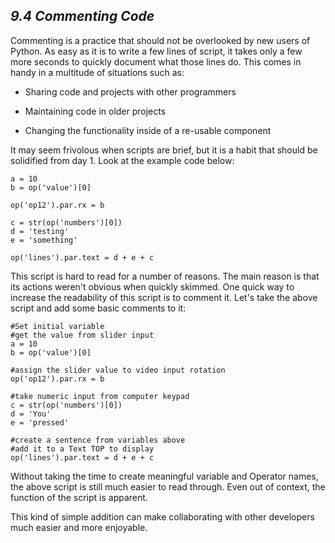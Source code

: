 ## *9.4 Commenting Code*

Commenting is a practice that should not be overlooked by new users of Python. As easy as it is to write a few lines of script, it takes only a few more seconds to quickly document what those lines do. This comes in handy in a multitude of situations such as:

* Sharing code and projects with other programmers

* Maintaining code in older projects

* Changing the functionality inside of a re-usable component


It may seem frivolous when scripts are brief, but it is a habit that should be solidified from day 1. Look at the example code below:

~~~~~~~~
a = 10
b = op('value')[0]

op('op12').par.rx = b

c = str(op('numbers')[0])
d = 'testing'
e = 'something'

op('lines').par.text = d + e + c
~~~~~~~~

This script is hard to read for a number of reasons. The main reason is that its actions weren't obvious when quickly skimmed. One quick way to increase the readability of this script is to comment it. Let's take the above script and add some basic comments to it:

~~~~~~~~
#Set initial variable
#get the value from slider input
a = 10
b = op('value')[0]

#assign the slider value to video input rotation
op('op12').par.rx = b

#take numeric input from computer keypad
c = str(op('numbers')[0])
d = 'You'
e = 'pressed'

#create a sentence from variables above
#add it to a Text TOP to display
op('lines').par.text = d + e + c
~~~~~~~~

Without taking the time to create meaningful variable and Operator names, the above script is still much easier to read through. Even out of context, the function of the script is apparent.

This kind of simple addition can make collaborating with other developers much easier and more enjoyable.